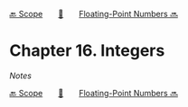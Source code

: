 [🔙 Scope][previous-chapter]&nbsp;&nbsp;&nbsp;&nbsp;&nbsp;&nbsp;&nbsp;[🏡][readme]&nbsp;&nbsp;&nbsp;&nbsp;&nbsp;&nbsp;&nbsp;[Floating-Point Numbers 🔜][upcoming-chapter]

# Chapter 16. Integers

_Notes_

[🔙 Scope][previous-chapter]&nbsp;&nbsp;&nbsp;&nbsp;&nbsp;&nbsp;&nbsp;[🏡][readme]&nbsp;&nbsp;&nbsp;&nbsp;&nbsp;&nbsp;&nbsp;[Floating-Point Numbers 🔜][upcoming-chapter]

[readme]: README.md
[previous-chapter]: ch015-scope.md
[upcoming-chapter]: ch017-floating-point-numbers.md